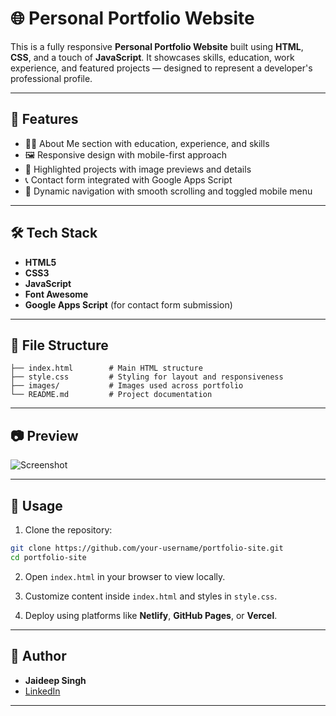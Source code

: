 # 🌐 Personal Portfolio Website

This is a fully responsive **Personal Portfolio Website** built using **HTML**, **CSS**, and a touch of **JavaScript**. It showcases skills, education, work experience, and featured projects — designed to represent a developer's professional profile.

---

## 🚀 Features

- 🧑‍💻 About Me section with education, experience, and skills
- 🖼️ Responsive design with mobile-first approach
- 🧰 Highlighted projects with image previews and details
- 📞 Contact form integrated with Google Apps Script
- 🌙 Dynamic navigation with smooth scrolling and toggled mobile menu

---

## 🛠️ Tech Stack

- **HTML5**
- **CSS3**
- **JavaScript**
- **Font Awesome**
- **Google Apps Script** (for contact form submission)

---

## 📁 File Structure

```
├── index.html        # Main HTML structure
├── style.css         # Styling for layout and responsiveness
├── images/           # Images used across portfolio
└── README.md         # Project documentation
```

---

## 📷 Preview

![Screenshot](images/preview.jpg) <!-- Replace with actual preview image path if hosted -->

---

## 🧪 Usage

1. Clone the repository:

```bash
git clone https://github.com/your-username/portfolio-site.git
cd portfolio-site
```

2. Open `index.html` in your browser to view locally.

3. Customize content inside `index.html` and styles in `style.css`.

4. Deploy using platforms like **Netlify**, **GitHub Pages**, or **Vercel**.

---

## 🧑 Author

- **Jaideep Singh**
- [LinkedIn](https://www.linkedin.com/in/jaideep-singh-126a93258/)

---


